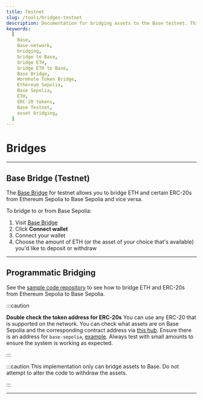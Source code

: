 ```yaml
---
title: Testnet
slug: /tools/bridges-testnet
description: Documentation for bridging assets to the Base testnet. This page covers how to bridge ETH and ERC-20s between Ethereum testnet and Base testnet, with essential cautions and contract information.
keywords:
  [
    Base,
    Base network,
    bridging,
    bridge to Base,
    bridge ETH,
    bridge ETH to Base,
    Base Bridge,
    Wormhole Token Bridge,
    Ethereum Sepolia,
    Base Sepolia,
    ETH,
    ERC-20 tokens,
    Base Testnet,
    asset bridging,
  ]
---
```


# Bridges

---

## Base Bridge (Testnet)

The [Base Bridge](https://sepolia-bridge.base.org/) for testnet allows you to bridge ETH and certain ERC-20s from Ethereum Sepolia to Base Sepolia and vice versa.

To bridge to or from Base Sepolia:

1. Visit [Base Bridge](https://sepolia-bridge.base.org/)
2. Click **Connect wallet**
3. Connect your wallet
4. Choose the amount of ETH (or the asset of your choice that's available) you'd like to deposit or withdraw

---

## Programmatic Bridging

See the [sample code repository](https://github.com/base-org/guides/tree/main/bridge/native) to see how to bridge ETH and ERC-20s from Ethereum Sepolia to Base Sepolia.

:::caution

**Double check the token address for ERC-20s** You can use any ERC-20 that is
supported on the network. You can check what assets are on Base Sepolia and the
corresponding contract address via [this hub](https://github.com/ethereum-optimism/ethereum-optimism.github.io/tree/master/data).
Ensure there is an address for `base-sepolia`, [example](https://github.com/ethereum-optimism/ethereum-optimism.github.io/blob/master/data/WETH/data.json#L19-L21).
Always test with small amounts to ensure the system is working as expected.

:::

:::caution
This implementation only can bridge assets to Base. Do not attempt to alter the
code to withdraw the assets.

:::

---
